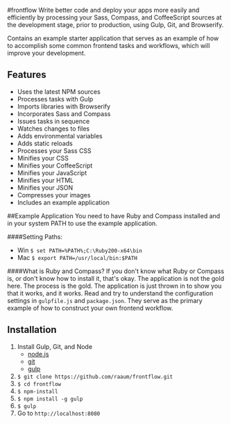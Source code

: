 #frontflow
Write better code and deploy your apps more easily and efficiently by processing your Sass, Compass, and CoffeeScript sources at the development stage, prior to production, using Gulp, Git, and Browserify.

Contains an example starter application that serves as an example of how to accomplish some common frontend tasks and workflows, which will improve your development.

## Features
- Uses the latest NPM sources
- Processes tasks with Gulp
- Imports libraries with Browserify
- Incorporates Sass and Compass
- Issues tasks in sequence
- Watches changes to files
- Adds environmental variables
- Adds static reloads
- Processes your Sass CSS
- Minifies your CSS
- Minifies your CoffeeScript
- Minifies your JavaScript
- Minifies your HTML
- Minifies your JSON
- Compresses your images
- Includes an example application

##Example Application
You need to have Ruby and Compass installed and in your system PATH to use the example application.

####Setting Paths:
- Win `$ set PATH=%PATH%;C:\Ruby200-x64\bin`
- Mac `$ export PATH=/usr/local/bin:$PATH`

####What is Ruby and Compass?
If you don't know what Ruby or Compass is, or don't know how to install it, that's okay.  The application is not the gold here.  The process is the gold.  The application is just thrown in to show you that it works, and it works.  Read and try to understand the configuration settings in `gulpfile.js` and `package.json`.  They serve as the primary example of how to construct your own frontend workflow.

## Installation
1. Install Gulp, Git, and Node
	- [node.js](http://nodejs.org/)
	- [git](http://git-scm.com/)
	- [gulp](http://gulpjs.com/)
2. `$ git clone https://github.com/raaum/frontflow.git`
3. `$ cd frontflow`
4. `$ npm-install`
5. `$ npm install -g gulp`
6. `$ gulp`
7. Go to `http://localhost:8080`
